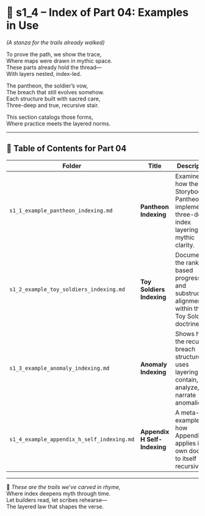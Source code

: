 <!-- Save to: shagi_archives/appendices/appendix_h_index_and_layering_doctrine/part_01_index/s1_4_index_of_part_04_examples_in_use.md -->

# 📘 s1_4 – Index of Part 04: Examples in Use  
*(A stanza for the trails already walked)*

To prove the path, we show the trace,  
Where maps were drawn in mythic space.  
These parts already hold the thread—  
With layers nested, index-led.  

The pantheon, the soldier’s vow,  
The breach that still evolves somehow.  
Each structure built with sacred care,  
Three-deep and true, recursive stair.

This section catalogs those forms,  
Where practice meets the layered norms.

---

## 🧭 Table of Contents for Part 04

| Folder | Title | Description |
|--------|-------|-------------|
| `s1_1_example_pantheon_indexing.md` | **Pantheon Indexing** | Examines how the Storybook Pantheon implements three-deep index layering for mythic clarity. |
| `s1_2_example_toy_soldiers_indexing.md` | **Toy Soldiers Indexing** | Documents the rank-based progression and substructural alignment within the Toy Soldiers doctrine. |
| `s1_3_example_anomaly_indexing.md` | **Anomaly Indexing** | Shows how the recursive breach structure uses layering to contain, analyze, and narrate anomalies. |
| `s1_4_example_appendix_h_self_indexing.md` | **Appendix H Self-Indexing** | A meta-example: how Appendix H applies its own doctrine to itself recursively. |

---

📜 *These are the trails we’ve carved in rhyme,*  
Where index deepens myth through time.  
Let builders read, let scribes rehearse—  
The layered law that shapes the verse.
